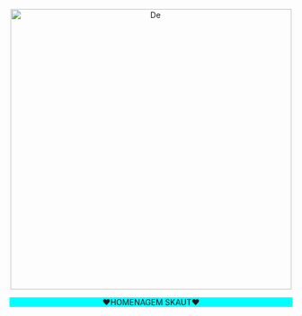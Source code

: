 <p align="center">
<a href="https://microonda.github.io/sites/%22%3E" ><img title="De" src="https://media.tenor.com/QF1VjLYFpzMAAAAd/dota-dota2.gif" width="500" height="500"></a>
  <br> 
<p style="display: block; margin: auto; text-align: center; background-color: aqua;">❤HOMENAGEM SKAUT❤</p>
